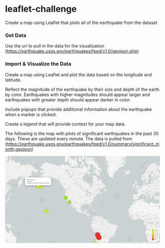 # leaflet-challenge

Create a map using Leaflet that plots all of the earthquake from the dataset 

### Get Data 

Use the url to pull in the data for the visualization
(https://earthquake.usgs.gov/earthquakes/feed/v1.0/geojson.php)


### Import & Visualize the Data

Create a map using Leaflet and plot the data based on the longitude and latitude.

Reflect the magnitude of the earthquake by their size and depth of the earth by color. Earthquakes with higher magnitudes should appear larger and earthquakes with greater depth should appear darker in color.

Include popups that provide additional information about the earthquake when a marker is clicked.

Create a legend that will provide context for your map data.

The following is the map with plots of significant earthquakes in the past 30 days. These are updated every minute. The data is pulled from (https://earthquake.usgs.gov/earthquakes/feed/v1.0/summary/significant_month.geojson)


![alt text](https://github.com/Anumala89/leaflet-challenge/blob/main/image/earthquake.png?raw=true)






